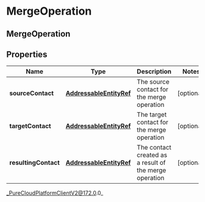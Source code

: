 # MergeOperation

## MergeOperation

## Properties

|Name | Type | Description | Notes|
|------------ | ------------- | ------------- | -------------|
| **sourceContact** | [**AddressableEntityRef**](AddressableEntityRef) | The source contact for the merge operation | [optional] |
| **targetContact** | [**AddressableEntityRef**](AddressableEntityRef) | The target contact for the merge operation | [optional] |
| **resultingContact** | [**AddressableEntityRef**](AddressableEntityRef) | The contact created as a result of the merge operation | [optional] |



_PureCloudPlatformClientV2@172.0.0_
